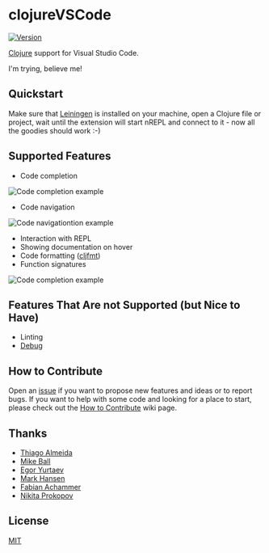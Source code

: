 # clojureVSCode

[![Version](https://vsmarketplacebadge.apphb.com/version/avli.clojure.svg)](https://marketplace.visualstudio.com/items?itemName=avli.clojure)

[Clojure](https://clojure.org) support for Visual Studio Code.

I'm trying, believe me!

## Quickstart

Make sure that [Leiningen](https://leiningen.org/) is installed on your machine, open a Clojure file or project, wait until the extension will start nREPL and connect to it - now all the goodies should work :-)

## Supported Features

* Code completion

![Code completion example](https://github.com/avli/clojureVSCode/raw/master/images/code%20completion%20example.png)

* Code navigation

![Code navigationtion example](https://github.com/avli/clojureVSCode/raw/master/images/code%20navigation%20example.png)

* Interaction with REPL
* Showing documentation on hover
* Code formatting ([cljfmt](https://github.com/weavejester/cljfmt))
* Function signatures

![Code completion example](https://github.com/avli/clojureVSCode/raw/master/images/function%20signature%20example.png)

## Features That Are not Supported (but Nice to Have)

* Linting
* [Debug](https://github.com/indiejames/vscode-clojure-debug)

## How to Contribute

Open an [issue](https://github.com/avli/clojureVSCode/issues) if you want to propose new features and ideas or to report bugs. If you want to help with some code and looking for a place to start, please check out the [How to Contribute](https://github.com/avli/clojureVSCode/wiki/Contribution) wiki page.

## Thanks

- [Thiago Almeida](https://github.com/fasfsfgs)
- [Mike Ball](https://github.com/mikeball)
- [Egor Yurtaev](https://github.com/yurtaev)
- [Mark Hansen](https://github.com/mhansen)
- [Fabian Achammer](https://github.com/fachammer)
- [Nikita Prokopov](https://github.com/tonsky)

## License

[MIT](https://raw.githubusercontent.com/avli/clojureVSCode/master/LICENSE.txt)
